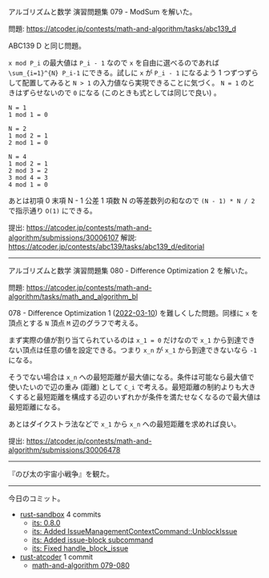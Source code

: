 アルゴリズムと数学 演習問題集 079 - ModSum を解いた。

問題: <https://atcoder.jp/contests/math-and-algorithm/tasks/abc139_d>

ABC139 D と同じ問題。

`x mod P_i` の最大値は `P_i - 1` なので `x` を自由に選べるのであれば `\sum_{i=1}^{N} P_i-1` にできる。試しに `x` が `P_i - 1` になるよう 1 つずつずらして配置してみると `N > 1` の入力値なら実現できることに気づく。 `N = 1` のときはずらせないので `0` になる (このときも式としては同じで良い) 。

```text
N = 1
1 mod 1 = 0

N = 2
1 mod 2 = 1
2 mod 1 = 0

N = 4
1 mod 2 = 1
2 mod 3 = 2
3 mod 4 = 3
4 mod 1 = 0
```

あとは初項 0 末項 N - 1 公差 1 項数 N の等差数列の和なので `(N - 1) * N / 2` で指示通り `O(1)` にできる。

提出: <https://atcoder.jp/contests/math-and-algorithm/submissions/30006107>
解説: <https://atcoder.jp/contests/abc139/tasks/abc139_d/editorial>

---

アルゴリズムと数学 演習問題集 080 - Difference Optimization 2 を解いた。

問題: <https://atcoder.jp/contests/math-and-algorithm/tasks/math_and_algorithm_bl>

078 - Difference Optimization 1 ([2022-03-10]) を難しくした問題。同様に `x` を頂点とする `N` 頂点 `M` 辺のグラフで考える。

まず実際の値が割り当てられているのは `x_1 = 0` だけなので `x_1` から到達できない頂点は任意の値を設定できる。つまり `x_n` が `x_1` から到達できないなら `-1` になる。

そうでない場合は `x_n` への最短距離が最大値になる。条件は可能なら最大値で使いたいので辺の重み (距離) として `C_i` で考える。最短距離の制約よりも大きくすると最短距離を構成する辺のいずれかが条件を満たせなくなるので最大値は最短距離になる。

あとはダイクストラ法などで `x_1` から `x_n` への最短距離を求めれば良い。

提出: <https://atcoder.jp/contests/math-and-algorithm/submissions/30006478>

---

『のび太の宇宙小戦争』を観た。

---

今日のコミット。

- [rust-sandbox](https://github.com/bouzuya/rust-sandbox) 4 commits
  - [its: 0.8.0](https://github.com/bouzuya/rust-sandbox/commit/7855cca08ff399f29fa9fc8e11edcde41897582a)
  - [its: Added IssueManagementContextCommand::UnblockIssue](https://github.com/bouzuya/rust-sandbox/commit/126f51e8973712b79a2a14ef610949dd97abf2a4)
  - [its: Added issue-block subcommand](https://github.com/bouzuya/rust-sandbox/commit/9fb529eb9a8da8b438ff06ac1fffe8e7cbef7f1c)
  - [its: Fixed handle_block_issue](https://github.com/bouzuya/rust-sandbox/commit/d9ba2035581ab86de14af78c52aa0e726fd8970f)
- [rust-atcoder](https://github.com/bouzuya/rust-atcoder) 1 commit
  - [math-and-algorithm 079-080](https://github.com/bouzuya/rust-atcoder/commit/cbeea40534348bdc3c86f953b32bfa798652c332)

[2022-03-10]: https://blog.bouzuya.net/2022/03/10/
